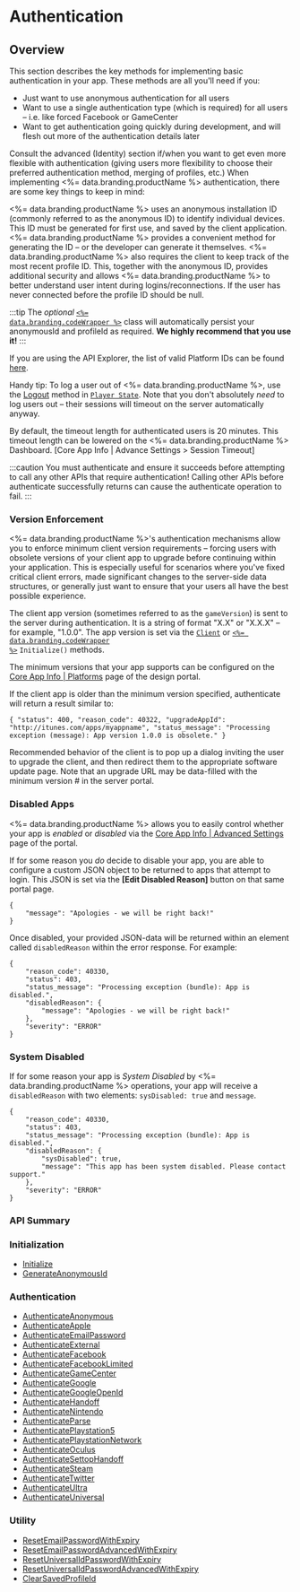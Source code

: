 # Authentication
## Overview



This section describes the key methods for implementing basic authentication in your app. These methods are all you'll need if you:

- Just want to use anonymous authentication for all users
- Want to use a single authentication type (which is required) for all users – i.e. like forced Facebook or GameCenter
- Want to get authentication going quickly during development, and will flesh out more of the authentication details later

Consult the advanced (Identity) section if/when you want to get even more flexible with authentication (giving users more flexibility to choose their preferred authentication method, merging of profiles, etc.)  When implementing <%= data.branding.productName %> authentication, there are some key things to keep in mind:

<%= data.branding.productName %> uses an anonymous installation ID (commonly referred to as the anonymous ID) to identify individual devices.  This ID must be generated for first use, and saved by the client application. <%= data.branding.productName %> provides a convenient method for generating the ID – or the developer can generate it themselves.
<%= data.branding.productName %> also requires the client to keep track of the most recent profile ID.  This, together with the anonymous ID, provides additional security and allows <%= data.branding.productName %> to better understand user intent during logins/reconnections.  If the user has never connected before the profile ID should be null.

:::tip
The <em>optional</em> [<code><%= data.branding.codeWrapper %></code>](/api/wrapper) class will automatically persist your anonymousId and profileId as required. <strong>We highly recommend that you use it!</strong>
:::

If you are using the API Explorer, the list of valid Platform IDs can be found [here](/api/appendix/platformids).

Handy tip: To log a user out of <%= data.branding.productName %>, use the [Logout](/api/capi/playerstate/logout) method in [<code>Player State</code>](/api/capi/playerstate). Note that you don't absolutely *need* to log users out – their sessions will timeout on the server automatically anyway.

By default, the timeout length for authenticated users is 20 minutes. This timeout length can be lowered on the <%= data.branding.productName %> Dashboard. [Core App Info | Advance Settings > Session Timeout]

:::caution
You must authenticate and ensure it succeeds before attempting to call any other APIs that require authentication! Calling other APIs before authenticate successfully returns can cause the authenticate operation to fail.
:::

### Version Enforcement ###

<%= data.branding.productName %>'s authentication mechanisms allow you to enforce minimum client version requirements – forcing users with obsolete versions of your client app to upgrade before continuing within your application. This is especially useful for scenarios where you've fixed critical client errors, made significant changes to the server-side data structures, or generally just want to ensure that your users all have the best possible experience.

The client app version (sometimes referred to as the `gameVersion`) is sent to the server during authentication. It is a string of format "X.X" or "X.X.X" – for example, "1.0.0".  The app version is set via the [<code>Client</code>](/api/capi/client/initialize) or [<code><%= data.branding.codeWrapper %></code>](/api/wrapper/initialize) `Initialize()` methods.

The minimum versions that your app supports can be configured on the [Core App Info | Platforms](https://portal.braincloudservers.com/admin/dashboard#/development/core-settings-supportedversions) page of the design portal.

If the client app is older than the minimum version specified, authenticate will return a result similar to:

`{
    "status": 400,
    "reason_code": 40322,
    "upgradeAppId": "http://itunes.com/apps/myappname",
    "status_message": "Processing exception (message): App version 1.0.0 is obsolete."
}`

Recommended behavior of the client is to pop up a dialog inviting the user to upgrade the client, and then redirect them to the appropriate software update page.  Note that an upgrade URL may be data-filled with the minimum version # in the server portal.

### Disabled Apps ###

<%= data.branding.productName %> allows you to easily control whether your app is *enabled* or *disabled* via the [Core App Info | Advanced Settings](https://portal.braincloudservers.com/admin/dashboard#/development/core-settings-advanced-settings) page of the portal.

If for some reason you *do* decide to disable your app, you are able to configure a custom JSON object to be returned to apps that attempt to login. This JSON is set via the **[Edit Disabled Reason]** button on that same portal page.
```
{
    "message": "Apologies - we will be right back!"
}
```

Once disabled, your provided JSON-data will be returned within an element called `disabledReason` within the error response. For example:
```
{
    "reason_code": 40330,
    "status": 403,
    "status_message": "Processing exception (bundle): App is disabled.",
    "disabledReason": {
        "message": "Apologies - we will be right back!"
    },
    "severity": "ERROR"
}
```

### System Disabled ###

If for some reason your app is *System Disabled* by <%= data.branding.productName %> operations, your app will receive a `disabledReason` with two elements: `sysDisabled: true` and `message`.

```
{
    "reason_code": 40330,
    "status": 403,
    "status_message": "Processing exception (bundle): App is disabled.",
    "disabledReason": {
        "sysDisabled": true,
        "message": "This app has been system disabled. Please contact support."
    },
    "severity": "ERROR"
}
```


### API Summary

### Initialization

* [Initialize](/api/capi/authentication/initialize)
* [GenerateAnonymousId](/api/capi/authentication/generateanonymousid)

### Authentication

* [AuthenticateAnonymous](/api/capi/authentication/authenticateanonymous)
* [AuthenticateApple](/api/capi/authentication/authenticateapple)
* [AuthenticateEmailPassword](/api/capi/authentication/authenticateemailpassword)
* [AuthenticateExternal](/api/capi/authentication/authenticateexternal)
* [AuthenticateFacebook](/api/capi/authentication/authenticatefacebook)
* [AuthenticateFacebookLimited](/api/capi/authentication/authenticatefacebooklimited)
* [AuthenticateGameCenter](/api/capi/authentication/authenticategamecenter)
* [AuthenticateGoogle](/api/capi/authentication/authenticategoogle)
* [AuthenticateGoogleOpenId](/api/capi/authentication/authenticategoogleopenid)
* [AuthenticateHandoff](/api/capi/authentication/authenticatehandoff)
* [AuthenticateNintendo](/api/capi/authentication/authenticatenintendo)
* [AuthenticateParse](/api/capi/authentication/authenticateparse)
* [AuthenticatePlaystation5](/api/capi/authentication/authenticateplaystation5)
* [AuthenticatePlaystationNetwork](/api/capi/authentication/authenticateplaystationnetwork)
* [AuthenticateOculus](/api/capi/authentication/authenticateoculus)
* [AuthenticateSettopHandoff](/api/capi/authentication/authenticatesettophandoff)
* [AuthenticateSteam](/api/capi/authentication/authenticatesteam)
* [AuthenticateTwitter](/api/capi/authentication/authenticatetwitter)
* [AuthenticateUltra](/api/capi/authentication/authenticateultra)
* [AuthenticateUniversal](/api/capi/authentication/authenticateuniversal)

### Utility
* [ResetEmailPasswordWithExpiry](/api/capi/authentication/resetemailpasswordwithexpiry)
* [ResetEmailPasswordAdvancedWithExpiry](/api/capi/authentication/resetemailpasswordadvancedwithexpiry)
* [ResetUniversalIdPasswordWithExpiry](/api/capi/authentication/resetuniversalidpasswordwithexpiry)
* [ResetUniversalIdPasswordAdvancedWithExpiry](/api/capi/authentication/resetuniversalidpasswordadvancedwithexpiry)
* [ClearSavedProfileId](/api/capi/authentication/clearsavedprofileid)



<DocCardList />